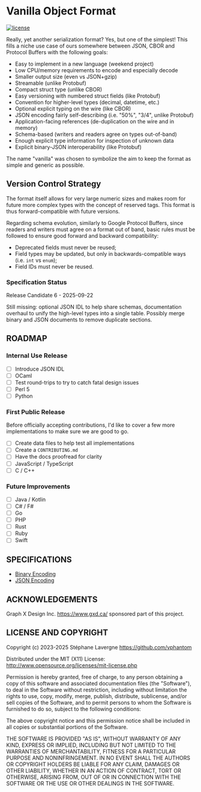 # Vanilla Object Format

[![license](https://img.shields.io/github/license/vphantom/vof.svg?style=plastic)]()

<!-- [![GitHub release](https://img.shields.io/github/release/vphantom/vof.svg?style=plastic)]() -->

Really, yet another serialization format?  Yes, but one of the simplest!  This fills a niche use case of ours somewhere between JSON, CBOR and Protocol Buffers with the following goals:

* Easy to implement in a new language (weekend project)
* Low CPU/memory requirements to encode and especially decode
* Smaller output size (even vs JSON+gzip)
* Streamable (unlike Protobuf)
* Compact struct type (unlike CBOR)
* Easy versioning with numbered struct fields (like Protobuf)
* Convention for higher-level types (decimal, datetime, etc.)
* Optional explicit typing on the wire (like CBOR)
* JSON encoding fairly self-describing (i.e. "50%", "3/4", unlike Protobuf)
* Application-facing references (de-duplication on the wire and in memory)
* Schema-based (writers and readers agree on types out-of-band)
* Enough explicit type information for inspection of unknown data
* Explicit binary-JSON interoperability (like Protobuf)

The name "vanilla" was chosen to symbolize the aim to keep the format as simple and generic as possible.

## Version Control Strategy

The format itself allows for very large numeric sizes and makes room for future more complex types with the concept of reserved tags.  This format is thus forward-compatible with future versions.

Regarding schema evolution, similarly to Google Protocol Buffers, since readers and writers must agree on a format out of band, basic rules must be followed to ensure good forward and backward compatibility:

* Deprecated fields must never be reused;
* Field types may be updated, but only in backwards-compatible ways (i.e. `int` vs `enum`);
* Field IDs must never be reused.

### Specification Status

Release Candidate 6 - 2025-09-22

Still missing: optional JSON IDL to help share schemas, documentation overhaul to unify the high-level types into a single table.  Possibly merge binary and JSON documents to remove duplicate sections.

## ROADMAP

### Internal Use Release

- [ ] Introduce JSON IDL
- [ ] OCaml
- [ ] Test round-trips to try to catch fatal design issues
- [ ] Perl 5
- [ ] Python

### First Public Release

Before officially accepting contributions, I'd like to cover a few more implementations to make sure we are good to go.

- [ ] Create data files to help test all implementations
- [ ] Create a `CONTRIBUTING.md`
- [ ] Have the docs proofread for clarity
- [ ] JavaScript / TypeScript
- [ ] C / C++

### Future Improvements

- [ ] Java / Kotlin
- [ ] C# / F#
- [ ] Go
- [ ] PHP
- [ ] Rust
- [ ] Ruby
- [ ] Swift

## SPECIFICATIONS

* [Binary Encoding](binary.md)
* [JSON Encoding](json.md)

## ACKNOWLEDGEMENTS

Graph X Design Inc. https://www.gxd.ca/ sponsored part of this project.

## LICENSE AND COPYRIGHT

Copyright (c) 2023-2025 Stéphane Lavergne <https://github.com/vphantom>

Distributed under the MIT (X11) License:
http://www.opensource.org/licenses/mit-license.php

Permission is hereby granted, free of charge, to any person obtaining a copy of this software and associated documentation files (the "Software"), to deal in the Software without restriction, including without limitation the rights to use, copy, modify, merge, publish, distribute, sublicense, and/or sell copies of the Software, and to permit persons to whom the Software is furnished to do so, subject to the following conditions:

The above copyright notice and this permission notice shall be included in all copies or substantial portions of the Software.

THE SOFTWARE IS PROVIDED "AS IS", WITHOUT WARRANTY OF ANY KIND, EXPRESS OR IMPLIED, INCLUDING BUT NOT LIMITED TO THE WARRANTIES OF MERCHANTABILITY, FITNESS FOR A PARTICULAR PURPOSE AND NONINFRINGEMENT. IN NO EVENT SHALL THE AUTHORS OR COPYRIGHT HOLDERS BE LIABLE FOR ANY CLAIM, DAMAGES OR OTHER LIABILITY, WHETHER IN AN ACTION OF CONTRACT, TORT OR OTHERWISE, ARISING FROM, OUT OF OR IN CONNECTION WITH THE SOFTWARE OR THE USE OR OTHER DEALINGS IN THE SOFTWARE.
